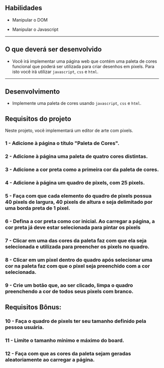 
## Habilidades

- Manipular o DOM

- Manipular o Javascript

---

## O que deverá ser desenvolvido

- Você irá implementar uma página web que contém uma paleta de cores funcional que poderá ser utilizada para criar desenhos em pixels. Para isto você irá utilizar `javascript`, `css` e `html`.

---

## Desenvolvimento

- Implemente uma paleta de cores usando `javascript`, `css` e `html`.

## Requisitos do projeto


Neste projeto, você implementará um editor de arte com pixels.


### 1 - Adicione à página o título "Paleta de Cores".

### 2 - Adicione à página uma paleta de quatro cores distintas.


### 3 - Adicione a cor **preta** como a primeira cor da paleta de cores.

### 4 - Adicione à página um quadro de pixels, com 25 pixels.

### 5 - Faça com que cada elemento do quadro de pixels possua 40 pixels de largura, 40 pixels de altura e seja delimitado por uma borda preta de 1 pixel.

### 6 - Defina a cor preta como cor inicial. Ao carregar a página, a cor preta já deve estar selecionada para pintar os pixels

### 7 - Clicar em uma das cores da paleta faz com que ela seja selecionada e utilizada para preencher os pixels no quadro.

### 8 - Clicar em um pixel dentro do quadro após selecionar uma cor na paleta faz com que o pixel seja preenchido com a cor selecionada.

### 9 - Crie um botão que, ao ser clicado, limpa o quadro preenchendo a cor de todos seus pixels com branco.

## Requisitos Bônus:

### 10 - Faça o quadro de pixels ter seu tamanho definido pela pessoa usuária.

### 11 - Limite o tamanho mínimo e máximo do board.

### 12 - Faça com que as cores da paleta sejam geradas aleatoriamente ao carregar a página.

